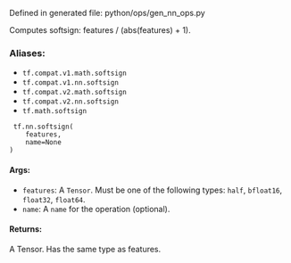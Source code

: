 
Defined in generated file: python/ops/gen_nn_ops.py

Computes softsign: features / (abs(features) + 1).
### Aliases:
- `tf.compat.v1.math.softsign`
- `tf.compat.v1.nn.softsign`
- `tf.compat.v2.math.softsign`
- `tf.compat.v2.nn.softsign`
- `tf.math.softsign`

```
 tf.nn.softsign(
    features,
    name=None
)
```
#### Args:
- `features`: A `Tensor`. Must be one of the following types: `half`, `bfloat16`, `float32`, `float64`.
- `name`: A `name` for the operation (optional).
#### Returns:

A Tensor. Has the same type as features.
